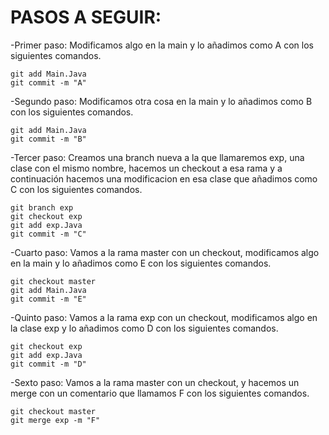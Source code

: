 # PASOS A SEGUIR:

-Primer paso: Modificamos algo en la main y lo añadimos 
como A con los siguientes comandos.

```
git add Main.Java
git commit -m "A"
```
-Segundo paso: Modificamos otra cosa en la main y lo añadimos
como B con los siguientes comandos.
```
git add Main.Java
git commit -m "B"
```

-Tercer paso: Creamos una branch nueva a la que llamaremos exp,
una clase con el mismo nombre, hacemos un checkout a esa rama
y a continuación hacemos una modificacion en 
esa clase que añadimos como C con los siguientes comandos.
```
git branch exp
git checkout exp
git add exp.Java
git commit -m "C"
```

-Cuarto paso: Vamos a la rama master con un checkout, modificamos
algo en la main y lo añadimos como E con los siguientes comandos.

```
git checkout master
git add Main.Java
git commit -m "E"
```
-Quinto paso: Vamos a la rama exp con un checkout, modificamos
algo en la clase exp y lo añadimos como D con los siguientes comandos.
```
git checkout exp
git add exp.Java
git commit -m "D"
```
-Sexto paso: Vamos a la rama master con un checkout, y hacemos un merge
con un comentario que llamamos F con los siguientes comandos.
```
git checkout master
git merge exp -m "F"
```
